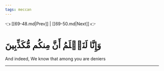 ```yaml
---
tags: meccan
---
```


👈 [[69-48.md|Prev]] | [[69-50.md|Next]] 👉

# وَإِنَّا لَنَعۡلَمُ أَنَّ مِنكُم مُّكَذِّبِينَ

And indeed, We know that among you are deniers

---

